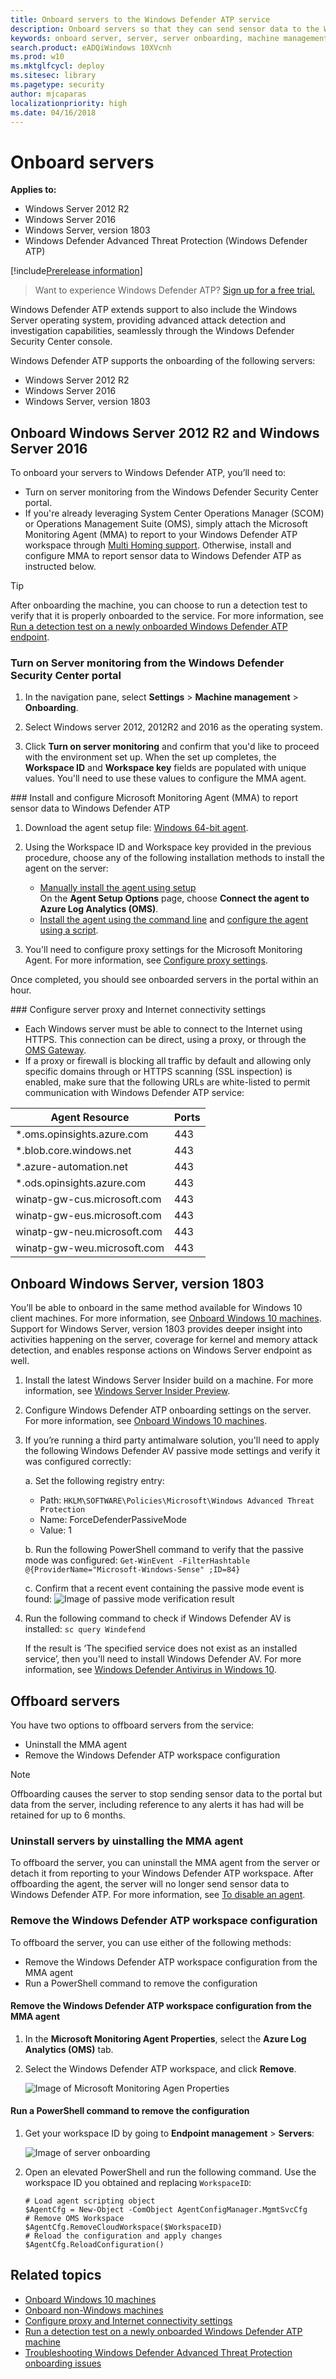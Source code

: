 ```yaml
---
title: Onboard servers to the Windows Defender ATP service
description: Onboard servers so that they can send sensor data to the Windows Defender ATP sensor.
keywords: onboard server, server, server onboarding, machine management, configure Windows ATP servers, onboard Windows Defender Advanced Threat Protection servers
search.product: eADQiWindows 10XVcnh
ms.prod: w10
ms.mktglfcycl: deploy
ms.sitesec: library
ms.pagetype: security
author: mjcaparas
localizationpriority: high
ms.date: 04/16/2018
---
```


# Onboard servers

**Applies to:**

- Windows Server 2012 R2
- Windows Server 2016
- Windows Server, version 1803
- Windows Defender Advanced Threat Protection (Windows Defender ATP)

[!include[Prerelease information](prerelease.md)]

>Want to experience Windows Defender ATP? [Sign up for a free trial.](https://www.microsoft.com/en-us/WindowsForBusiness/windows-atp?ocid=docs-wdatp-configserver-abovefoldlink)

Windows Defender ATP extends support to also include the Windows Server operating system, providing advanced attack detection and investigation capabilities, seamlessly through the Windows Defender Security Center console.

Windows Defender ATP supports the onboarding of the following servers:
- Windows Server 2012 R2
- Windows Server 2016
- Windows Server, version 1803

## Onboard Windows Server 2012 R2 and Windows Server 2016

To onboard your servers to Windows Defender ATP, you’ll need to:

- Turn on server monitoring from the Windows Defender Security Center portal.
- If you're already leveraging System Center Operations Manager (SCOM) or Operations Management Suite (OMS), simply attach the Microsoft Monitoring Agent (MMA) to report to your Windows Defender ATP workspace through [Multi Homing support](https://blogs.technet.microsoft.com/msoms/2016/05/26/oms-log-analytics-agent-multi-homing-support/). Otherwise, install and configure MMA to report sensor data to Windows Defender ATP as instructed below.

>[!TIP]
> After onboarding the machine, you can choose to run a detection test to verify that it is properly onboarded to the service. For more information, see [Run a detection test on a newly onboarded Windows Defender ATP endpoint](run-detection-test-windows-defender-advanced-threat-protection.md).


### Turn on Server monitoring from the Windows Defender Security Center portal

1. In the navigation pane, select **Settings** > **Machine management** > **Onboarding**.

2. Select Windows server 2012, 2012R2 and 2016 as the operating system.
 
3. Click **Turn on server monitoring** and confirm that you'd like to proceed with the environment set up. When the set up completes, the **Workspace ID** and **Workspace key** fields are populated with unique values. You'll need to use these values to configure the MMA agent.

<span id="server-mma"/>
### Install and configure Microsoft Monitoring Agent (MMA) to report sensor data to Windows Defender ATP 

1.	Download the agent setup file: [Windows 64-bit agent](https://go.microsoft.com/fwlink/?LinkId=828603).

2.	Using the Workspace ID and Workspace key provided in the previous procedure, choose any of the following installation methods to install the agent on the server:
    - [Manually install the agent using setup](https://docs.microsoft.com/en-us/azure/log-analytics/log-analytics-windows-agents#install-the-agent-using-setup) <br>
    On the **Agent Setup Options** page, choose **Connect the agent to Azure Log Analytics (OMS)**.
    - [Install the agent using the command line](https://docs.microsoft.com/en-us/azure/log-analytics/log-analytics-windows-agents#install-the-agent-using-the-command-line) and [configure the agent using a script](https://docs.microsoft.com/en-us/azure/log-analytics/log-analytics-windows-agents#add-a-workspace-using-a-script). 

3.	You'll need to configure proxy settings for the Microsoft Monitoring Agent. For more information, see [Configure proxy settings](https://docs.microsoft.com/en-us/azure/log-analytics/log-analytics-windows-agents#configure-proxy-settings).

Once completed, you should see onboarded servers in the portal within an hour.

<span id="server-proxy"/>
### Configure server proxy and Internet connectivity settings
 
- Each Windows server must be able to connect to the Internet using HTTPS. This connection can be direct, using a proxy, or through the [OMS Gateway](https://docs.microsoft.com/en-us/azure/log-analytics/log-analytics-oms-gateway).
- If a proxy or firewall is blocking all traffic by default and allowing only specific domains through or HTTPS scanning (SSL inspection) is enabled, make sure that the following URLs are white-listed to permit communication with Windows Defender ATP service:

|    Agent Resource    |    Ports    |
|------------------------------------|-------------|
|    *.oms.opinsights.azure.com    |    443    |
|    *.blob.core.windows.net    |    443    |
|    *.azure-automation.net    |    443    |
|    *.ods.opinsights.azure.com    |    443    |
|    winatp-gw-cus.microsoft.com     |    443    |
|    winatp-gw-eus.microsoft.com    |    443    |
|    winatp-gw-neu.microsoft.com    |    443    |
|    winatp-gw-weu.microsoft.com    |    443    |

## Onboard Windows Server, version 1803 
You’ll be able to onboard in the same method available for Windows 10 client machines. For more information, see  [Onboard Windows 10 machines](configure-endpoints-windows-defender-advanced-threat-protection.md). Support for Windows Server, version 1803 provides deeper insight into activities happening on the server, coverage for kernel and memory attack detection, and enables response actions on Windows Server endpoint as well. 

1.	Install the latest Windows Server Insider build on a machine. For more information, see [Windows Server Insider Preview](https://www.microsoft.com/en-us/software-download/windowsinsiderpreviewserver).

2. Configure Windows Defender ATP onboarding settings on the server. For more information, see [Onboard Windows 10 machines](configure-endpoints-windows-defender-advanced-threat-protection.md). 

3.	If you’re running a third party antimalware solution, you'll need to apply the following Windows Defender AV passive mode settings and verify it was configured correctly:

    a. Set the following registry entry:
      - Path: `HKLM\SOFTWARE\Policies\Microsoft\Windows Advanced Threat Protection`
      - Name: ForceDefenderPassiveMode
      - Value: 1

    b. Run the following PowerShell command to verify that the passive mode was configured:
    ```Get-WinEvent -FilterHashtable @{ProviderName="Microsoft-Windows-Sense" ;ID=84}```

    c. Confirm  that a recent event containing the passive mode event is found:
    ![Image of passive mode verification result](images/atp-verify-passive-mode.png)

4. Run the following command to check if Windows Defender AV is installed:
   ```sc query Windefend```

    If the result is ‘The specified service does not exist as an installed service’, then you'll need to install Windows Defender AV. For more information, see [Windows Defender Antivirus in Windows 10](https://docs.microsoft.com/en-us/windows/security/threat-protection/windows-defender-antivirus/windows-defender-antivirus-in-windows-10).

## Offboard servers 
You have two options to offboard servers from the service:
- Uninstall the MMA agent
- Remove the Windows Defender ATP workspace configuration

>[!NOTE]
>Offboarding causes the server to stop sending sensor data to the portal but data from the server, including reference to any alerts it has had will be retained for up to 6 months.

### Uninstall servers by uinstalling the MMA agent
To offboard the server, you can uninstall the MMA agent from the server or detach it from reporting to your Windows Defender ATP workspace. After offboarding the agent, the server will no longer send sensor data to Windows Defender ATP.
For more information, see [To disable an agent](https://docs.microsoft.com/en-us/azure/log-analytics/log-analytics-windows-agents#to-disable-an-agent).

### Remove the Windows Defender ATP workspace configuration
To offboard the server, you can use either of the following methods:

- Remove the Windows Defender ATP workspace configuration from the MMA agent 
- Run a PowerShell command to remove the configuration

#### Remove the Windows Defender ATP workspace configuration from the MMA agent 

1. In the **Microsoft Monitoring Agent Properties**, select the **Azure Log Analytics (OMS)** tab.

2. Select the Windows Defender ATP workspace, and click **Remove**.

    ![Image of Microsoft Monitoring Agen Properties](images/atp-mma.png)

#### Run a PowerShell command to remove the configuration

1. Get your workspace ID by going to **Endpoint management** > **Servers**:
    
    ![Image of server onboarding](images/atp-server-onboarding-workspaceid.png)

2. Open an elevated PowerShell and run the following command. Use the workspace ID you obtained and replacing `WorkspaceID`:

    ```
    # Load agent scripting object
    $AgentCfg = New-Object -ComObject AgentConfigManager.MgmtSvcCfg
    # Remove OMS Workspace
    $AgentCfg.RemoveCloudWorkspace($WorkspaceID)
    # Reload the configuration and apply changes
    $AgentCfg.ReloadConfiguration()
    ```
## Related topics
- [Onboard Windows 10 machines](configure-endpoints-windows-defender-advanced-threat-protection.md)
- [Onboard non-Windows machines](configure-endpoints-non-windows-windows-defender-advanced-threat-protection.md)
- [Configure proxy and Internet connectivity settings](configure-proxy-internet-windows-defender-advanced-threat-protection.md)
- [Run a detection test on a newly onboarded Windows Defender ATP machine](run-detection-test-windows-defender-advanced-threat-protection.md)
- [Troubleshooting Windows Defender Advanced Threat Protection onboarding issues](troubleshoot-onboarding-windows-defender-advanced-threat-protection.md)
